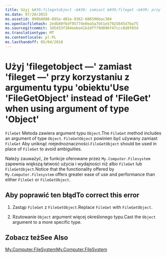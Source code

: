 ```yaml
---
title: Użyj &#39;filegetobject —&#39; zamiast &#39;fileget —&#39; przy korzystaniu z argumentu typu &#39;obiektu&#39;
ms.date: 07/20/2015
ms.assetid: 090b8088-895a-482a-9362-606596bac304
ms.openlocfilehash: 2edb80f6df95774e0ea5a7b51e57925845d7ba75
ms.sourcegitcommit: 3d5d33f384eeba41b2dff79d096f47ccc8d8f03d
ms.translationtype: MT
ms.contentlocale: pl-PL
ms.lasthandoff: 05/04/2018
---
```

# <a name="use-39filegetobject39-instead-of-39fileget39-when-using-argument-of-type-39object39"></a><span data-ttu-id="8c8f6-102">Użyj &#39;filegetobject —&#39; zamiast &#39;fileget —&#39; przy korzystaniu z argumentu typu &#39;obiektu&#39;</span><span class="sxs-lookup"><span data-stu-id="8c8f6-102">Use &#39;FileGetObject&#39; instead of &#39;FileGet&#39; when using argument of type &#39;Object&#39;</span></span>
<span data-ttu-id="8c8f6-103">`FileGet` Metoda zawiera argument typu `Object`.</span><span class="sxs-lookup"><span data-stu-id="8c8f6-103">The `FileGet` method includes an argument of type `Object`.</span></span> <span data-ttu-id="8c8f6-104">`FileGetObject` powinien być używany zamiast `FileGet` Aby uniknąć niejednoznaczności.</span><span class="sxs-lookup"><span data-stu-id="8c8f6-104">`FileGetObject` should be used in place of `FileGet` to avoid ambiguities.</span></span>  
  
 <span data-ttu-id="8c8f6-105">Należy zauważyć, że funkcje oferowane przez `My.Computer.Filesystem` zapewnia większą łatwość użycia i wydajności niż albo `FileGet` lub `FileGetObject`.</span><span class="sxs-lookup"><span data-stu-id="8c8f6-105">Notice that the functionality offered by `My.Computer.Filesystem` offers greater ease of use and performance than either `FileGet` or `FileGetObject`.</span></span>  
  
## <a name="to-correct-this-error"></a><span data-ttu-id="8c8f6-106">Aby poprawić ten błąd</span><span class="sxs-lookup"><span data-stu-id="8c8f6-106">To correct this error</span></span>  
  
1.  <span data-ttu-id="8c8f6-107">Zastąp `FileGet` z `FileGetObject`.</span><span class="sxs-lookup"><span data-stu-id="8c8f6-107">Replace `FileGet` with `FileGetObject`.</span></span>  
  
2.  <span data-ttu-id="8c8f6-108">Rzutowanie `Object` argument więcej określonego typu.</span><span class="sxs-lookup"><span data-stu-id="8c8f6-108">Cast the `Object` argument to a more specific type.</span></span>  
  
## <a name="see-also"></a><span data-ttu-id="8c8f6-109">Zobacz też</span><span class="sxs-lookup"><span data-stu-id="8c8f6-109">See Also</span></span>  
   
 [<span data-ttu-id="8c8f6-110">My.Computer.FileSystem</span><span class="sxs-lookup"><span data-stu-id="8c8f6-110">My.Computer.FileSystem</span></span>](xref:Microsoft.VisualBasic.FileIO.FileSystem)
